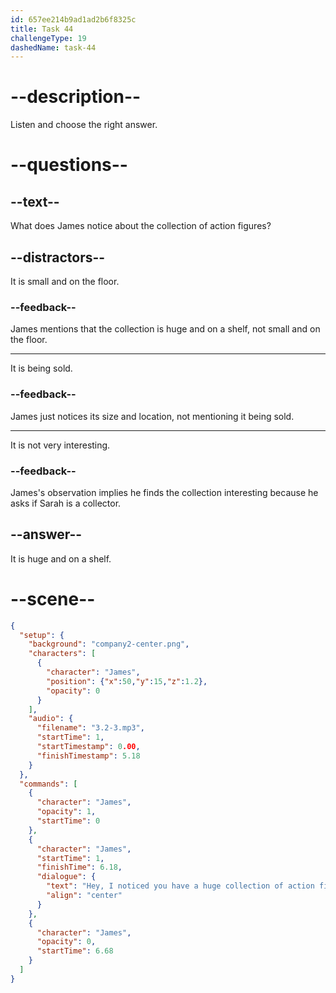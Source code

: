 ```yaml
---
id: 657ee214b9ad1ad2b6f8325c
title: Task 44
challengeType: 19
dashedName: task-44
---
```


<!-- (Audio) James: Hey, I noticed you have a huge collection of action figures on that shelf behind you. Are you a collector? -->

# --description--

Listen and choose the right answer.

# --questions--

## --text--

What does James notice about the collection of action figures?

## --distractors--

It is small and on the floor.

### --feedback--

James mentions that the collection is huge and on a shelf, not small and on the floor.

---

It is being sold.

### --feedback--

James just notices its size and location, not mentioning it being sold.

---

It is not very interesting.

### --feedback--

James's observation implies he finds the collection interesting because he asks if Sarah is a collector.

## --answer--

It is huge and on a shelf.

# --scene--

```json
{
  "setup": {
    "background": "company2-center.png",
    "characters": [
      {
        "character": "James",
        "position": {"x":50,"y":15,"z":1.2},
        "opacity": 0
      }
    ],
    "audio": {
      "filename": "3.2-3.mp3",
      "startTime": 1,
      "startTimestamp": 0.00,
      "finishTimestamp": 5.18
    }
  },
  "commands": [
    {
      "character": "James",
      "opacity": 1,
      "startTime": 0
    },
    {
      "character": "James",
      "startTime": 1,
      "finishTime": 6.18,
      "dialogue": {
        "text": "Hey, I noticed you have a huge collection of action figures on that shelf behind you. Are you a collector?",
        "align": "center"
      }
    },
    {
      "character": "James",
      "opacity": 0,
      "startTime": 6.68
    }
  ]
}
```

